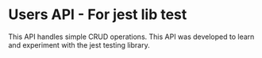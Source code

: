 # Users API - For jest lib test
This API handles simple CRUD operations. This API was developed to learn and experiment with the jest testing library.
